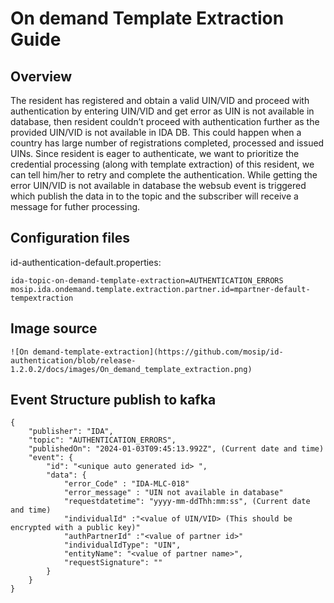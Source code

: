 # On demand Template Extraction Guide

## Overview
The resident has registered and obtain a valid UIN/VID and proceed with authentication by entering UIN/VID and get error as UIN is not available in database, then resident couldn’t proceed with authentication further as the provided UIN/VID is not available in IDA DB.
This could happen when a country has large number of registrations completed, processed and issued UINs.
Since resident is eager to authenticate, we want to prioritize the credential processing (along with template extraction) of this resident, we can tell him/her to retry and complete the authentication.
While getting the error UIN/VID is not available in database the websub event is triggered which publish the data in to the topic and the subscriber will receive a message for futher processing.

## Configuration files
id-authentication-default.properties: 
```
ida-topic-on-demand-template-extraction=AUTHENTICATION_ERRORS
mosip.ida.ondemand.template.extraction.partner.id=mpartner-default-tempextraction

```

## Image source
```
![On demand-template-extraction](https://github.com/mosip/id-authentication/blob/release-1.2.0.2/docs/images/On_demand_template_extraction.png)

```
## Event Structure publish to kafka
```
{
	"publisher": "IDA",
	"topic": "AUTHENTICATION_ERRORS",
	"publishedOn": "2024-01-03T09:45:13.992Z", (Current date and time)
	"event": {
		"id": "<unique auto generated id> ",
		"data": {
			"error_Code" : "IDA-MLC-018"
			"error_message" : "UIN not available in database"
			"requestdatetime": "yyyy-mm-ddThh:mm:ss", (Current date and time)
			"individualId" :"<value of UIN/VID> (This should be encrypted with a public key)"
			"authPartnerId" :"<value of partner id>" 
			"individualIdType": "UIN",
			"entityName": "<value of partner name>",
			"requestSignature": ""
		}
	}
}
```